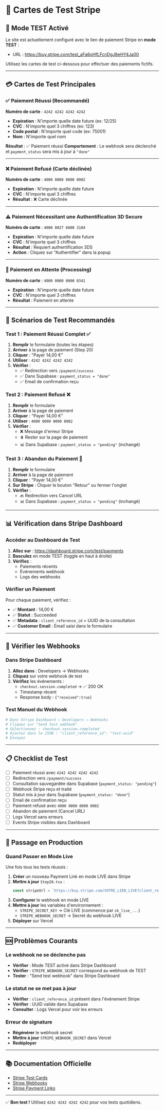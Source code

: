 # 🧪 Cartes de Test Stripe

## 🔵 Mode TEST Activé

Le site est actuellement configuré avec le lien de paiement Stripe en **mode TEST** :
- URL : https://buy.stripe.com/test_aFa6oHfLFcnDgJ8eHY4Ja00

Utilisez les cartes de test ci-dessous pour effectuer des paiements fictifs.

---

## 💳 Cartes de Test Principales

### ✅ Paiement Réussi (Recommandé)

**Numéro de carte** : `4242 4242 4242 4242`
- **Expiration** : N'importe quelle date future (ex: 12/25)
- **CVC** : N'importe quel 3 chiffres (ex: 123)
- **Code postal** : N'importe quel code (ex: 75001)
- **Nom** : N'importe quel nom

**Résultat** : ✅ Paiement réussi
**Comportement** : Le webhook sera déclenché et `payment_status` sera mis à jour à `"done"`

---

### ❌ Paiement Refusé (Carte déclinée)

**Numéro de carte** : `4000 0000 0000 0002`
- **Expiration** : N'importe quelle date future
- **CVC** : N'importe quel 3 chiffres
- **Résultat** : ❌ Carte déclinée

---

### ⚠️ Paiement Nécessitant une Authentification 3D Secure

**Numéro de carte** : `4000 0027 6000 3184`
- **Expiration** : N'importe quelle date future
- **CVC** : N'importe quel 3 chiffres
- **Résultat** : Requiert authentification 3DS
- **Action** : Cliquez sur "Authentifier" dans la popup

---

### 🔄 Paiement en Attente (Processing)

**Numéro de carte** : `4000 0000 0000 0341`
- **Expiration** : N'importe quelle date future
- **CVC** : N'importe quel 3 chiffres
- **Résultat** : Paiement en attente

---

## 🧪 Scénarios de Test Recommandés

### Test 1 : Paiement Réussi Complet ✅

1. **Remplir** le formulaire (toutes les étapes)
2. **Arriver** à la page de paiement (Step 20)
3. **Cliquer** : "Payer 14,00 €"
4. **Utiliser** : `4242 4242 4242 4242`
5. **Vérifier** :
   - ✅ Redirection vers `/payment/success`
   - ✅ Dans Supabase : `payment_status = "done"`
   - ✅ Email de confirmation reçu

### Test 2 : Paiement Refusé ❌

1. **Remplir** le formulaire
2. **Arriver** à la page de paiement
3. **Cliquer** : "Payer 14,00 €"
4. **Utiliser** : `4000 0000 0000 0002`
5. **Vérifier** :
   - ❌ Message d'erreur Stripe
   - ⏸️ Rester sur la page de paiement
   - 📊 Dans Supabase : `payment_status = "pending"` (inchangé)

### Test 3 : Abandon du Paiement 🚪

1. **Remplir** le formulaire
2. **Arriver** à la page de paiement
3. **Cliquer** : "Payer 14,00 €"
4. **Sur Stripe** : Cliquer le bouton "Retour" ou fermer l'onglet
5. **Vérifier** :
   - 🔙 Redirection vers Cancel URL
   - 📊 Dans Supabase : `payment_status = "pending"` (inchangé)

---

## 📊 Vérification dans Stripe Dashboard

### Accéder au Dashboard de Test

1. **Allez sur** : https://dashboard.stripe.com/test/payments
2. **Basculez** en mode TEST (toggle en haut à droite)
3. **Vérifiez** :
   - Paiements récents
   - Événements webhook
   - Logs des webhooks

### Vérifier un Paiement

Pour chaque paiement, vérifiez :
- ✅ **Montant** : 14,00 €
- ✅ **Statut** : Succeeded
- ✅ **Metadata** : `client_reference_id` = UUID de la consultation
- ✅ **Customer Email** : Email saisi dans le formulaire

---

## 🔔 Vérifier les Webhooks

### Dans Stripe Dashboard

1. **Allez dans** : Developers → Webhooks
2. **Cliquez** sur votre webhook de test
3. **Vérifiez** les événements :
   - `checkout.session.completed` → ✅ 200 OK
   - Timestamp récent
   - Response body : `{"received":true}`

### Test Manuel du Webhook

```bash
# Dans Stripe Dashboard → Developers → Webhooks
# Cliquez sur "Send test webhook"
# Sélectionnez : checkout.session.completed
# Ajoutez dans le JSON : "client_reference_id": "test-uuid"
# Envoyez
```

---

## 📋 Checklist de Test

- [ ] Paiement réussi avec `4242 4242 4242 4242`
- [ ] Redirection vers `/payment/success`
- [ ] Consultation sauvegardée dans Supabase (`payment_status: "pending"`)
- [ ] Webhook Stripe reçu et traité
- [ ] Statut mis à jour dans Supabase (`payment_status: "done"`)
- [ ] Email de confirmation reçu
- [ ] Paiement refusé avec `4000 0000 0000 0002`
- [ ] Abandon de paiement (Cancel URL)
- [ ] Logs Vercel sans erreurs
- [ ] Events Stripe visibles dans Dashboard

---

## 🚀 Passage en Production

### Quand Passer en Mode Live

Une fois tous les tests réussis :

1. **Créer** un nouveau Payment Link en mode LIVE dans Stripe
2. **Mettre à jour** `Step20.tsx` :
   ```javascript
   const stripeUrl = `https://buy.stripe.com/VOTRE_LIEN_LIVE?client_reference_id=${consultationId}`;
   ```
3. **Configurer** le webhook en mode LIVE
4. **Mettre à jour** les variables d'environnement :
   - `STRIPE_SECRET_KEY` → Clé LIVE (commence par `sk_live_...`)
   - `STRIPE_WEBHOOK_SECRET` → Secret du webhook LIVE
5. **Déployer** sur Vercel

---

## 🆘 Problèmes Courants

### Le webhook ne se déclenche pas

- **Vérifier** : Mode TEST activé dans Stripe Dashboard
- **Vérifier** : `STRIPE_WEBHOOK_SECRET` correspond au webhook de TEST
- **Tester** : "Send test webhook" dans Stripe Dashboard

### Le statut ne se met pas à jour

- **Vérifier** : `client_reference_id` présent dans l'événement Stripe
- **Vérifier** : UUID valide dans Supabase
- **Consulter** : Logs Vercel pour voir les erreurs

### Erreur de signature

- **Régénérer** le webhook secret
- **Mettre à jour** `STRIPE_WEBHOOK_SECRET` dans Vercel
- **Redéployer**

---

## 📚 Documentation Officielle

- [Stripe Test Cards](https://stripe.com/docs/testing#cards)
- [Stripe Webhooks](https://stripe.com/docs/webhooks)
- [Stripe Payment Links](https://stripe.com/docs/payment-links)

---

✅ **Bon test !** Utilisez `4242 4242 4242 4242` pour vos tests quotidiens.

